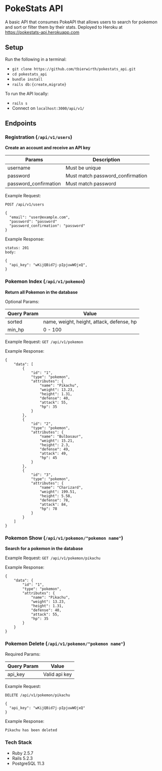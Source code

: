 # PokeStats API
A basic API that consumes PokeAPI that allows users to search for pokemon and sort or filter them by their stats.  Deployed to Heroku at https://pokestats-api.herokuapp.com

## Setup
Run the following in a terminal:
 - `git clone https://github.com/tbierwirth/pokestats_api.git`
 - `cd pokestats_api`
 - `bundle install`
 - `rails db:{create,migrate}`

To run the API locally:
 - `rails s`
 - Connect on `localhost:3000/api/v1/`

## Endpoints

### Registration (`/api/v1/users`)
**Create an account and receive an API key**

| Params | Description                                |
|------------|--------------------------------------------|
| username       | Must be unique        |
| password | Must match password_confirmation        |
| password_confirmation | Must match password        |

Example Request:
```
POST /api/v1/users

{
  "email": "user@example.com",
  "password": "password"
  "password_confirmation": "password"
}
```

Example Response:
```
status: 201
body:

{
  "api_key": "wKijQBid7j-pIpjuwWOjxQ",
}
```

### Pokemon Index (`/api/v1/pokemon`)
**Return all Pokemon in the database**

Optional Params:

| Query Param | Value                                 |
|-------------|-------------------------------------------|
| sorted      | name, weight, height, attack, defense, hp |
| min_hp      | 0 - 100 |

Example Request:
`GET /api/v1/pokemon`

Example Response:
```
{
    "data": [
        {
            "id": "1",
            "type": "pokemon",
            "attributes": {
                "name": "Pikachu",
                "weight": 13.23,
                "height": 1.31,
                "defense": 40,
                "attack": 55,
                "hp": 35
            }
        },
        {
            "id": "2",
            "type": "pokemon",
            "attributes": {
                "name": "Bulbasaur",
                "weight": 15.21,
                "height": 2.3,
                "defense": 49,
                "attack": 49,
                "hp": 45
            }
        },
        {
            "id": "3",
            "type": "pokemon",
            "attributes": {
                "name": "Charizard",
                "weight": 199.51,
                "height": 5.58,
                "defense": 78,
                "attack": 84,
                "hp": 78
            }
        }
    ]
}
```

### Pokemon Show (`/api/v1/pokemon/"pokemon name"`)
**Search for a pokemon in the database**

Example Request:
`GET /api/v1/pokemon/pikachu`

Example Response:
```
{
    "data": {
        "id": "1",
        "type": "pokemon",
        "attributes": {
            "name": "Pikachu",
            "weight": 13.23,
            "height": 1.31,
            "defense": 40,
            "attack": 55,
            "hp": 35
        }
    }
}
```

### Pokemon Delete (`/api/v1/pokemon/"pokemon name"`)

Required Params:

| Query Param | Value                                 |
|-------------|-------------------------------------------|
| api_key      | Valid api key |

Example Request:
```
DELETE /api/v1/pokemon/pikachu

{
  "api_key": "wKijQBid7j-pIpjuwWOjxQ"
}
```

Example Response:
```
Pikachu has been deleted
```

### Tech Stack
- Ruby 2.5.7
- Rails 5.2.3
- PostgreSQL 11.3

